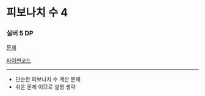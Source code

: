 # 피보나치 수 4
### 실버 5 DP
[문제](https://www.acmicpc.net/problem/10826)

[파이썬코드](10826.py)

---
- 단순한 피보나치 수 계산 문제
- 쉬운 문제 이므로 설명 생략